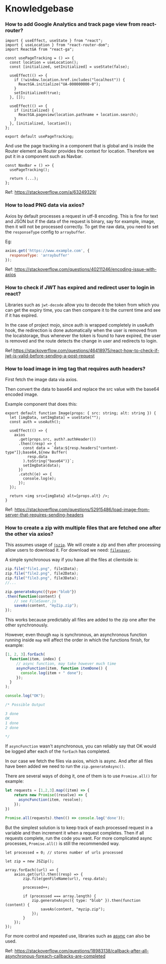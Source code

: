 # Knowledgebase

### **How to add Google Analytics and track page view from react-router?**

```tsx
import { useEffect, useState } from "react";
import { useLocation } from "react-router-dom";
import ReactGA from "react-ga";

const usePageTracking = () => {
  const location = useLocation();
  const [initialized, setInitialized] = useState(false);

  useEffect(() => {
    if (!window.location.href.includes("localhost")) {
      ReactGA.initialize("UA-000000000-0");
    }
    setInitialized(true);
  }, []);

  useEffect(() => {
    if (initialized) {
      ReactGA.pageview(location.pathname + location.search);
    }
  }, [initialized, location]);
};

export default usePageTracking;
```

And use the page tracking in a component that is global and is inside the Router element as Router provides the context for location. Therefore we put it in a component such as Navbar.

```tsx
const NavBar = () => {
  usePageTracking();

  return (...);
};
```

Ref: https://stackoverflow.com/a/63249329/

### **How to load PNG data via axios?**

Axios by default processes a request in utf-8 encoding. This is fine for text and JSON but if the data of the request is binary, say for example, image, then it will not be processed correctly. To get the raw data, you need to set the `responseType` config to `arraybuffer`.

Eg:

```js
axios.get('https://www.example.com', {
  responseType: 'arraybuffer'
});
```

Ref: https://stackoverflow.com/questions/40211246/encoding-issue-with-axios



### **How to check if JWT has expired and redirect user to login in react?**

Libraries such as `jwt-decode` allow you to decode the token from which you can get the expiry time, you can then compare it to the current time and see if it has expired. 

In the case of project mojo, since auth is wrapped completely in useAuth hook, the redirection is done automatically when the user is removed from the localstorage, thus whenever the token is found to have expired, the user is removed and the route detects the change in user and redirects to login.

Ref:https://stackoverflow.com/questions/46418975/react-how-to-check-if-jwt-is-valid-before-sending-a-post-request



### **How to load image in img tag that requires auth headers?**

First fetch the image data via axios.

Then convert the data to base64 and replace the src value with the base64 encoded image.

Example component that does this:

```tsx
export default function Image(props: { src: string; alt: string }) {
  let [imgData, setImgData] = useState("");
  const auth = useAuth();

  useEffect(() => {
    axios
      .get(props.src, auth?.authHeader())
      .then((resp) => {
        const data = `data:${resp.headers["content-type"]};base64,${new Buffer(
          resp.data
        ).toString("base64")}`;
        setImgData(data);
      })
      .catch((e) => {
        console.log(e);
      });
  });

  return <img src={imgData} alt={props.alt} />;
}
```

Ref: https://stackoverflow.com/questions/52915486/load-image-from-server-that-requires-sending-headers



### How to create a zip with multiple files that are fetched one after the other via axios?

This assumes usage of [`jszip`](https://stuk.github.io/jszip/). We will create a zip and then after processing allow users to download it. For download we need: [`filesaver`](https://github.com/eligrey/FileSaver.js/).

A simple synchronous way if you have all the files at clientside is:

```js
zip.file("file1.png", file1Data);
zip.file("file2.png", file2Data);
zip.file("file3.png", file3Data);
//...

zip.generateAsync({type:"blob"})
.then(function(content) {
    // see FileSaver.js
    saveAs(content, "myZip.zip");
});
```

This works because predictably all files are added to the zip one after the other synchronously.

However, even though `map` is synchronous, an asynchronous function running inside `map` will affect the order in which the functions finish, for example:

```js
[1, 2, 3].forEach(
  function(item, index) {
     // async function, may take however much time
     asyncFunction(item, function itemDone() {
       console.log(item + " done");
     });
  }
);

console.log("OK");

/* Possible Output

3 done
OK
1 done
2 done

*/
```

If `asyncFunction` wasn't asynchronous, you can reliably say that OK would be logged after each of the `forEach` has completed.

In our case we fetch the files via axios, which is async. And after all files have been added we need to run the `zip.generateAsync()`. 

There are several ways of doing it, one of them is to use `Promise.all()` for example:

```js
let requests = [1,2,3].map((item) => {
    return new Promise((resolve) => {
      asyncFunction(item, resolve);
    });
})

Promise.all(requests).then(() => console.log('done'));
```

But the simplest solution is to keep track of each processed request in a variable and then increment it when a request completes. Then if all requests complete, run the code you want. For more complicated async processes, `Promise.all()` is still the recommended way.

```tsx
let processed = 0; // stores number of urls processed

let zip = new JSZip();

array.forEach((url) => {
    axios.get(url).then((resp) => {
        zip.file(genFileName(url), resp.data);
        
        processed++;
        
        if (processed === array.length) {
            zip.generateAsync({ type: "blob" }).then(function (content) {
                saveAs(content, "myzip.zip");
            });
        }
    });
});
```

For more control and repeated use, libraries such as [async](https://caolan.github.io/async/v3/) can also be used.

Ref: https://stackoverflow.com/questions/18983138/callback-after-all-asynchronous-foreach-callbacks-are-completed